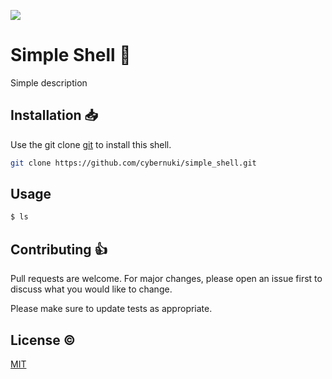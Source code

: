 ![](https://www.holbertonschool.com/holberton-logo.png)

# Simple Shell 📜

Simple description

## Installation 📥

Use the git clone [git](https://git-scm.com/docs/git-clone) to install this shell.

```bash
git clone https://github.com/cybernuki/simple_shell.git
```

## Usage

```bash
$ ls
```

## Contributing  👍

Pull requests are welcome. For major changes, please open an issue first to discuss what you would like to change.

Please make sure to update tests as appropriate.

## License ©️

[MIT](https://choosealicense.com/licenses/mit/)